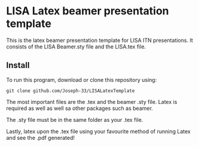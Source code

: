 # LISA Latex beamer presentation template

This is the latex beamer presentation template for LISA ITN presentations. It consists of the LISA Beamer.sty file and the LISA.tex file.

## Install

To run this program, download or clone this repository using:

``git clone github.com/Joseph-33/LISALatexTemplate``

The most important files are the .tex and the beamer .sty file. Latex is required as well as well sa other packages such as beamer.

The .sty file must be in the same folder as your .tex file.

Lastly, latex upon the .tex file using your favourite method of running Latex and see the .pdf generated!
